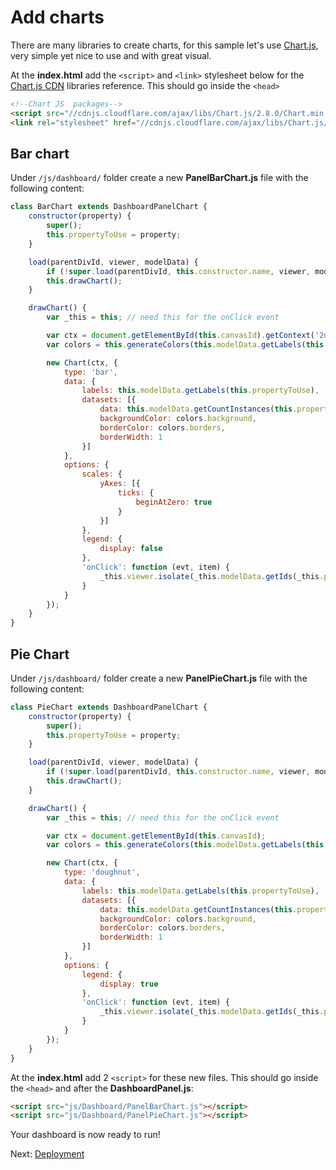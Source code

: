 # Add charts

There are many libraries to create charts, for this sample let's use [Chart.js](https://www.chartjs.org/), very simple yet nice to use and with great visual.

At the **index.html** add the `<script>` and `<link>` stylesheet below for the [Chart.js CDN](https://cdnjs.com/libraries/Chart.js) libraries reference. This should go inside the `<head>` 

```html
<!--Chart JS  packages-->
<script src="//cdnjs.cloudflare.com/ajax/libs/Chart.js/2.8.0/Chart.min.js" ></script>
<link rel="stylesheet" href="//cdnjs.cloudflare.com/ajax/libs/Chart.js/2.8.0/Chart.min.css" />
```



## Bar chart

Under `/js/dashboard/` folder create a new **PanelBarChart.js** file with the following content:

```javascript
class BarChart extends DashboardPanelChart {
    constructor(property) {
        super();
        this.propertyToUse = property;
    }

    load(parentDivId, viewer, modelData) {
        if (!super.load(parentDivId, this.constructor.name, viewer, modelData)) return;
        this.drawChart();
    }

    drawChart() {
        var _this = this; // need this for the onClick event

        var ctx = document.getElementById(this.canvasId).getContext('2d');
        var colors = this.generateColors(this.modelData.getLabels(this.propertyToUse).length);

        new Chart(ctx, {
            type: 'bar',
            data: {
                labels: this.modelData.getLabels(this.propertyToUse),
                datasets: [{
                    data: this.modelData.getCountInstances(this.propertyToUse),
                    backgroundColor: colors.background,
                    borderColor: colors.borders,
                    borderWidth: 1
                }]
            },
            options: {
                scales: {
                    yAxes: [{
                        ticks: {
                            beginAtZero: true
                        }
                    }]
                },
                legend: {
                    display: false
                },
                'onClick': function (evt, item) {
                    _this.viewer.isolate(_this.modelData.getIds(_this.propertyToUse, item[0]._model.label));
                }
            }
        });
    }
}
```

## Pie Chart

Under `/js/dashboard/` folder create a new **PanelPieChart.js** file with the following content:

```javascript
class PieChart extends DashboardPanelChart {
    constructor(property) {
        super();
        this.propertyToUse = property;
    }

    load(parentDivId, viewer, modelData) {
        if (!super.load(parentDivId, this.constructor.name, viewer, modelData)) return;
        this.drawChart();
    }

    drawChart() {
        var _this = this; // need this for the onClick event

        var ctx = document.getElementById(this.canvasId);
        var colors = this.generateColors(this.modelData.getLabels(this.propertyToUse).length);

        new Chart(ctx, {
            type: 'doughnut',
            data: {
                labels: this.modelData.getLabels(this.propertyToUse),
                datasets: [{
                    data: this.modelData.getCountInstances(this.propertyToUse),
                    backgroundColor: colors.background,
                    borderColor: colors.borders,
                    borderWidth: 1
                }]
            },
            options: {
                legend: {
                    display: true
                },
                'onClick': function (evt, item) {
                    _this.viewer.isolate(_this.modelData.getIds(_this.propertyToUse, item[0]._model.label));
                }
            }
        });
    }
}
```

At the **index.html** add 2 `<script>` for these new files. This should go inside the `<head>` and after the **DashboardPanel.js**:

```html
<script src="js/Dashboard/PanelBarChart.js"></script>
<script src="js/Dashboard/PanelPieChart.js"></script>
```

Your dashboard is now ready to run!

Next: [Deployment](deployment/)